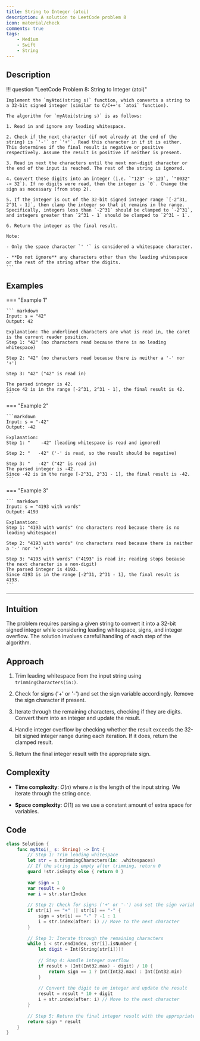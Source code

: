 ```yaml
---
title: String to Integer (atoi)
description: A solution to LeetCode problem 8
icon: material/check
comments: true
tags:
    - Medium
    - Swift
    - String
---
```


## Description

!!! question "LeetCode Problem 8: String to Integer (atoi)"

    Implement the `myAtoi(string s)` function, which converts a string to a 32-bit signed integer (similar to C/C++'s `atoi` function).

    The algorithm for `myAtoi(string s)` is as follows:

    1. Read in and ignore any leading whitespace.

    2. Check if the next character (if not already at the end of the string) is `'-'` or `'+'`. Read this character in if it is either. This determines if the final result is negative or positive respectively. Assume the result is positive if neither is present.

    3. Read in next the characters until the next non-digit character or the end of the input is reached. The rest of the string is ignored.

    4. Convert these digits into an integer (i.e. `"123" -> 123`, `"0032" -> 32`). If no digits were read, then the integer is `0`. Change the sign as necessary (from step 2).

    5. If the integer is out of the 32-bit signed integer range `[-2^31, 2^31 - 1]`, then clamp the integer so that it remains in the range. Specifically, integers less than `-2^31` should be clamped to `-2^31`, and integers greater than `2^31 - 1` should be clamped to `2^31 - 1`.

    6. Return the integer as the final result.

    Note:

    - Only the space character `' '` is considered a whitespace character.

    - **Do not ignore** any characters other than the leading whitespace or the rest of the string after the digits.
    ```

## Examples

=== "Example 1"

    ``` markdown
    Input: s = "42"
    Output: 42

    Explanation: The underlined characters are what is read in, the caret is the current reader position.
    Step 1: "42" (no characters read because there is no leading whitespace)
                
    Step 2: "42" (no characters read because there is neither a '-' nor '+')
                
    Step 3: "42" ("42" is read in)

    The parsed integer is 42.
    Since 42 is in the range [-2^31, 2^31 - 1], the final result is 42.
    ```

=== "Example 2"

    ```markdown
    Input: s = "-42"
    Output: -42

    Explanation:
    Step 1: "    -42" (leading whitespace is read and ignored)
                    
    Step 2: "   -42" ('-' is read, so the result should be negative)
                    
    Step 3: "   -42" ("42" is read in)              
    The parsed integer is -42.
    Since -42 is in the range [-2^31, 2^31 - 1], the final result is -42.
    ```

=== "Example 3"

    ``` markdown
    Input: s = "4193 with words"
    Output: 4193

    Explanation:
    Step 1: "4193 with words" (no characters read because there is no leading whitespace)
                
    Step 2: "4193 with words" (no characters read because there is neither a '-' nor '+')
                
    Step 3: "4193 with words" ("4193" is read in; reading stops because the next character is a non-digit)       
    The parsed integer is 4193.
    Since 4193 is in the range [-2^31, 2^31 - 1], the final result is 4193.
    ```

---

## Intuition

The problem requires parsing a given string to convert it into a 32-bit signed integer while considering leading whitespace, signs, and integer overflow. The solution involves careful handling of each step of the algorithm.

## Approach

1. Trim leading whitespace from the input string using `trimmingCharacters(in:)`.

2. Check for signs ('+' or '-') and set the sign variable accordingly. Remove the sign character if present.

3. Iterate through the remaining characters, checking if they are digits. Convert them into an integer and update the result.

4. Handle integer overflow by checking whether the result exceeds the 32-bit signed integer range during each iteration. If it does, return the clamped result.

5. Return the final integer result with the appropriate sign.

## Complexity

- **Time complexity**: $O(n)$ where $n$ is the length of the input string. We iterate through the string once.

- **Space complexity**: $O(1)$ as we use a constant amount of extra space for variables.

## Code

```swift
class Solution {
    func myAtoi(_ s: String) -> Int {
        // Step 1: Trim leading whitespace
        let str = s.trimmingCharacters(in: .whitespaces)
        // If the string is empty after trimming, return 0
        guard !str.isEmpty else { return 0 }
        
        var sign = 1
        var result = 0
        var i = str.startIndex
        
        // Step 2: Check for signs ('+' or '-') and set the sign variable
        if str[i] == "+" || str[i] == "-" {
            sign = str[i] == "-" ? -1 : 1
            i = str.index(after: i) // Move to the next character
        }
        
        // Step 3: Iterate through the remaining characters
        while i < str.endIndex, str[i].isNumber {
            let digit = Int(String(str[i]))!
            
            // Step 4: Handle integer overflow
            if result > (Int(Int32.max) - digit) / 10 {
                return sign == 1 ? Int(Int32.max) : Int(Int32.min)
            }
            
            // Convert the digit to an integer and update the result
            result = result * 10 + digit
            i = str.index(after: i) // Move to the next character
        }
        
        // Step 5: Return the final integer result with the appropriate sign
        return sign * result
    }
}

```